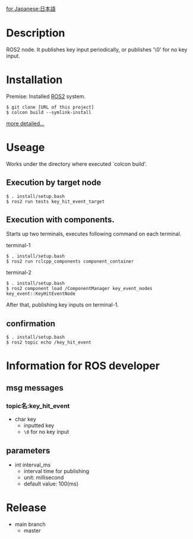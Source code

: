 [for Japanese:日本語](docs/README_JP.md)

# Description
ROS2 node. It publishes key input periodically, or publishes '\0' for no key input.

# Installation
Premise: Installed [ROS2](https://index.ros.org/doc/ros2/) system.

```
$ git clone [URL of this project]
$ colcon build --symlink-install
```

[more detailed...](docs/Installation.md)

# Useage
Works under the directory where executed `colcon build'.

## Execution by target node

```
$ . install/setup.bash
$ ros2 run tests key_hit_event_target
```

## Execution with components.
Starts up two terminals, executes following command on each terminal.

terminal-1
```
$ . install/setup.bash
$ ros2 run rclcpp_components component_container
```

terminal-2
```
$ . install/setup.bash
$ ros2 component load /ComponentManager key_event_nodes key_event::KeyHitEventNode
```

After that, publishing key inputs on terminal-1.

## confirmation

```
$ . install/setup.bash
$ ros2 topic echo /key_hit_event
```

# Information for ROS developer
## msg messages
### topic名:key_hit_event

* char key
    * inputted key
    * `\0` for no key input

## parameters

* int interval_ms
    * interval time for publishing
    * unit: millisecond
    * default value: 100(ms)

# Release
* main branch
    * master
